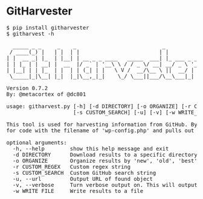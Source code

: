 # GitHarvester
<pre>
$ pip install githarvester
$ githarvest -h

  _____ _ _     _    _                           _
 / ____(_) |   | |  | |                         | |
| |  __ _| |_  | |__| | __ _ _ ____   _____  ___| |_ ___ _ __
| | |_ | | __| |  __  |/ _` | '__\ \ / / _ \/ __| __/ _ \ '__|
| |__| | | |_  | |  | | (_| | |   \ V /  __/\__ \ ||  __/ |
 \_____|_|\__| |_|  |_|\__,_|_|    \_/ \___||___/\__\___|_|

Version 0.7.2
By: @metacortex of @dc801

usage: githarvest.py [-h] [-d DIRECTORY] [-o ORGANIZE] [-r CUSTOM_REGEX]
                     [-s CUSTOM_SEARCH] [-u] [-v] [-w WRITE_FILE]

This tool is used for harvesting information from GitHub. By default it looks
for code with the filename of 'wp-config.php' and pulls out auth info

optional arguments:
  -h, --help        show this help message and exit
  -d DIRECTORY      Download results to a specific directory
  -o ORGANIZE       Organize results by 'new', 'old', 'best', or 'all'
  -r CUSTOM_REGEX   Custom regex string
  -s CUSTOM_SEARCH  Custom GitHub search string
  -u, --url         Output URL of found object
  -v, --verbose     Turn verbose output on. This will output matched lines
  -w WRITE_FILE     Write results to a file
</pre>
